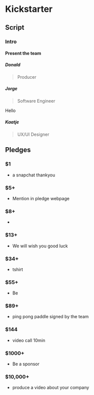 # Kickstarter


## Script
### Intro

#### Present the team

##### Donald
> Producer

##### Jorge
> Software Engineer

Hello

##### Kaatje
> UX/UI Designer


## Pledges
### $1
- a snapchat thankyou

### $5+
- Mention in pledge webpage

### $8+
- 

### $13+
- We will wish you good luck

### $34+
- tshirt

### $55+
- Be

### $89+
- ping pong paddle signed by the team

### $144
- video call 10min

### $1000+
- Be a sponsor

### $10,000+
- produce a video about your company



